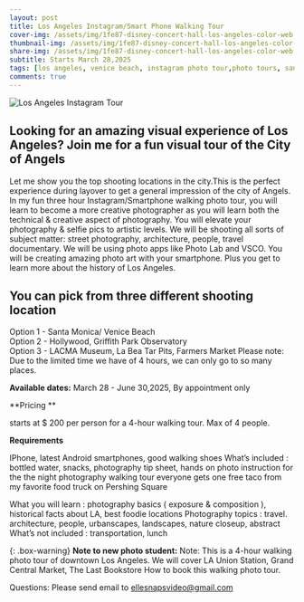 ```yaml
---
layout: post
title: Los Angeles Instagram/Smart Phone Walking Tour
cover-img: /assets/img/1fe87-disney-concert-hall-los-angeles-color-web.jpg
thumbnail-img: /assets/img/1fe87-disney-concert-hall-los-angeles-color-web.jpg
share-img: /assets/img/1fe87-disney-concert-hall-los-angeles-color-web.jpg
subtitle: Starts March 28,2025
tags: [los angeles, venice beach, instagram photo tour,photo tours, santa monica, griffith park, walking tours, photography, smartphone workshops, downtown Los Angeles]
comments: true
---
```

![Los Angeles Instagram Tour](https://losangelesphotosafaris.files.wordpress.com/2020/07/bbdf1-disney-concert-hall-los-angeles-bw-web.jpg)

## Looking for an amazing visual experience of Los Angeles? Join me for a fun visual tour of the City of Angels

Let me show you the top shooting locations in the city.This is the perfect experience during layover to get a general impression of the city of Angels. In my fun three hour Instagram/Smartphone walking photo tour, you will learn to become a  more creative photographer as you will learn both the technical & creative aspect of photography. You will elevate your photography & selfie pics to artistic levels. We will be shooting all sorts of subject matter: street photography, architecture, people, travel documentary. We will be using photo apps like Photo Lab and VSCO. You will be creating amazing photo art with your smartphone. Plus you get to learn more about the history of Los Angeles.

## You can pick from three different shooting location ##
Option 1 - Santa Monica/ Venice Beach<br>
Option 2 - Hollywood, Griffith Park Observatory<br>
Option 3 - LACMA Museum, La Bea Tar Pits, Farmers Market
Please note: Due to the limited time we have of 4 hours, we can only go to so many places.

**Available dates:** March 28 - June 30,2025, By appointment only

**Pricing **  

starts at $ 200 per person for a 4-hour walking tour. Max of 4 people. 

**Requirements**

IPhone, latest Android smartphones, good walking shoes What’s included : bottled water, snacks, photography tip sheet, hands on photo instruction for the the night photography walking tour everyone gets one free taco from my favorite food truck on Pershing Square

What you will learn : photography basics ( exposure & composition ), historical facts about LA, best foodie locations
Photography topics : travel. architecture, people, urbanscapes, landscapes, nature closeup, abstract What’s not included : transportation, lunch
 

{: .box-warning}
**Note to new photo student:** 
Note: This is a 4-hour walking photo tour of downtown Los Angeles. We will cover LA Union Station, Grand Central Market, The Last Bookstore
How to book this walking photo tour.

Questions: Please send email to ellesnapsvideo@gmail.com

